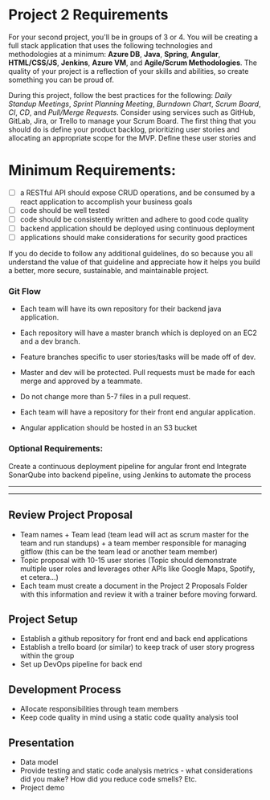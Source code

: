 # Project 2 Requirements

For your second project, you'll be in groups of 3 or 4. You will be creating a full stack application that uses the following technologies and methodologies at a minimum: **Azure DB**, **Java**, **Spring**, **Angular**, **HTML/CSS/JS**, **Jenkins**, **Azure VM**, and **Agile/Scrum Methodologies**. The quality of your project is a reflection of your skills and abilities, so create something you can be proud of. 

During this project, follow the best practices for the following: _Daily Standup Meetings_, _Sprint Planning Meeting_, _Burndown Chart_, _Scrum Board_, _CI_, _CD_, and _Pull/Merge Requests_. Consider using services such as GitHub, GitLab, Jira, or Trello to manage your Scrum Board. The first thing that you should do is define your product backlog, prioritizing user stories and allocating an appropriate scope for the MVP. Define these user stories and 

# Minimum Requirements:

- [ ] a RESTful API should expose CRUD operations, and be consumed by a react application to accomplish your business goals
- [ ] code should be well tested
- [ ] code should be consistently written and adhere to good code quality
- [ ] backend application should be deployed using continuous deployment
- [ ] applications should make considerations for security good practices

If you do decide to follow any additional guidelines, do so because you all understand the value of that guideline and appreciate how it helps you build a better, more secure, sustainable, and maintainable project.


### Git Flow

- Each team will have its own repository for their backend java application.
- Each repository will have a master branch which is deployed on an EC2 and a dev branch.
- Feature branches specific to user stories/tasks will be made off of dev.
- Master and dev will be protected. Pull requests must be made for each merge and approved by a teammate.
- Do not change more than 5-7 files in a pull request.

- Each team will have a repository for their front end angular application.
- Angular application should be hosted in an S3 bucket


### Optional Requirements:
Create a continuous deployment pipeline for angular front end
Integrate SonarQube into backend pipeline, using Jenkins to automate the process

---- 
--- 

## Review Project Proposal
- Team names + Team lead (team lead will act as scrum master for the team and run standups) + a team member responsible for managing gitflow (this can be the team lead or another team member)
- Topic proposal with 10-15 user stories (Topic should demonstrate multiple user roles and leverages other APIs like Google Maps, Spotify, et cetera…)
- Each team must create a document in the Project 2 Proposals Folder with this information and review it with a trainer before moving forward.
## Project Setup
- Establish a github repository for front end and back end applications
- Establish a trello board (or similar) to keep track of user story progress within the group
- Set up DevOps pipeline for back end
## Development Process
- Allocate responsibilities through team members
- Keep code quality in mind using a static code quality analysis tool
## Presentation
- Data model
- Provide testing and static code analysis metrics - what considerations did you make? How did you reduce code smells? Etc.
- Project demo 

